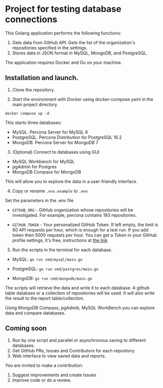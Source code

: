 # Project for testing database connections

This Golang application performs the following functions:
1. Gets data from GitHub API. Gets the list of the organization's repositories specified in the settings.
2. Stores data in JSON format in MySQL, MongoDB, and PostgreSQL.

The application requires Docker and Go on your machine.

## Installation and launch.

1. Clone the repository.

2. Start the environment with Docker using docker-compose.yaml in the main project directory.

`docker compose up -d`

This starts three databases:
- MySQL. Percona Server for MySQL 8
- PostgreSQL. Percona Distribution for PostgreSQL 16.2
- MongoDB. Percona Server for MongoDB 7

3. (Optional) Connect to databases using GUI
- MySQL Workbench for MySQL
- pgAdmin for Postgres
- MongoDB Compass for MongoDB

This will allow you to explore the data in a user-friendly interface.

4. Copy or rename `.env.example` to `.env`

Set the parameters in the .env file

- `GITHUB_ORG` - GitHub organization whose repositories will be investigated. For example, percona contains 193 repositories. 

- `GITHUB_TOKEN` - Your personalized GitHub Token. If left empty, the limit is 60 API requests per hour, which is enough for a test run. If you add token then 5000 requests per hour. You can get a Token in your GitHub profile settings, it's free, instructions at [the link](https://docs.github.com/en/authentication/keeping-your-account-and-data-secure/managing-your-personal-access-tokens)

5. Run the scripts in the terminal for each database.

- MySQL: `go run cmd/mysql/main.go`

- PostgreSQL: `go run cmd/postgres/main.go`

- MongoDB: `go run cmd/mongodb/main.go`

The scripts will retrieve the data and write it to each database. A github table database or a collection of repositories will be used. 
It will also write the result to the report table/collection. 

Using MongoDB Compass, pgAdmib, MySQL WorkBench you can explore data and compare databases.

## Coming soon

1. Run by one script and parallel or asynchronous saving to different databases.
2. Get GitHub PRs, Issues and Contributors for each repository 
3. Web interface to view saved data and reports.

You are invited to make a contribution:
1. Suggest improvements and create Issues
2. Improve code or do a review.













